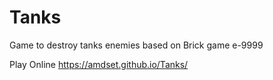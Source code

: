 # Tanks
Game to destroy tanks enemies based on Brick game e-9999

Play Online 
https://amdset.github.io/Tanks/
